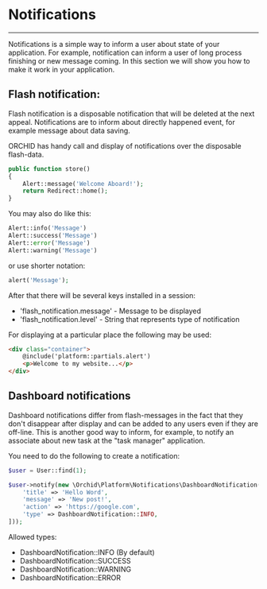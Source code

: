 # Notifications
----------

Notifications is a simple way to inform a user about state of your application. For example, notification  can inform a user of long process finishing or new message coming. In this section we will show you how to make it work in your application.

## Flash notification:

Flash notification is a disposable notification that will be deleted at the next appeal. Notifications are to inform about directly happened event, for example message about data saving.

ORCHID has handy call and display of notifications over the disposable flash-data.


```php
public function store()
{
    Alert::message('Welcome Aboard!');
    return Redirect::home();
}
```

You may also do like this:

```php
Alert::info('Message')
Alert::success('Message')
Alert::error('Message')
Alert::warning('Message')
```

or use shorter notation:

```php
alert('Message');
```


After that there will be several keys installed in a session:
- 'flash_notification.message' - Message to be displayed
- 'flash_notification.level' - String that represents type of notification

For displaying at a particular place the following may be used:
```html
<div class="container">
    @include('platform::partials.alert')
    <p>Welcome to my website...</p>
</div>
```

## Dashboard notifications

Dashboard notifications differ from flash-messages in the fact that they don't disappear after display and can be added to any users even if they are off-line. This is another good way to inform, for example, to notify an associate about new task at the "task manager" application.

You need to do the following to create a notification:
```php
$user = User::find(1);

$user->notify(new \Orchid\Platform\Notifications\DashboardNotification([
    'title' => 'Hello Word',
    'message' => 'New post!',
    'action' => 'https://google.com',
    'type' => DashboardNotification::INFO,
]));
```

Allowed types:

- DashboardNotification::INFO (By default)
- DashboardNotification::SUCCESS
- DashboardNotification::WARNING
- DashboardNotification::ERROR
